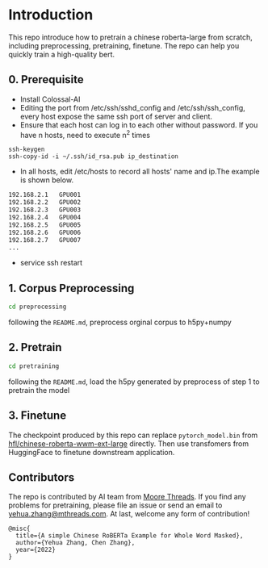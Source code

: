 # Introduction
This repo introduce how to pretrain a chinese roberta-large from scratch, including preprocessing, pretraining, finetune. The repo can help you quickly train a high-quality  bert.

## 0. Prerequisite
- Install Colossal-AI
- Editing the port from /etc/ssh/sshd_config and /etc/ssh/ssh_config, every host expose the same ssh port of server and client. 
- Ensure that each host can log in to each other without password. If you have n hosts, need to execute n<sup>2</sup> times

```
ssh-keygen
ssh-copy-id -i ~/.ssh/id_rsa.pub ip_destination
```

- In all hosts, edit /etc/hosts to record all hosts' name and ip.The example is shown below. 

```bash
192.168.2.1   GPU001
192.168.2.2   GPU002
192.168.2.3   GPU003
192.168.2.4   GPU004
192.168.2.5   GPU005
192.168.2.6   GPU006
192.168.2.7   GPU007
...
```

- service ssh restart

## 1. Corpus Preprocessing 
```bash
cd preprocessing
```
following the `README.md`, preprocess orginal corpus to h5py+numpy

## 2. Pretrain

```bash
cd pretraining
```
following the `README.md`, load the h5py generated by preprocess of step 1 to pretrain the model

## 3. Finetune

The checkpoint produced by this repo can replace `pytorch_model.bin` from  [hfl/chinese-roberta-wwm-ext-large](https://huggingface.co/hfl/chinese-roberta-wwm-ext-large/tree/main) directly. Then use transfomers from HuggingFace to finetune downstream application.

## Contributors
The repo is contributed by AI team from [Moore Threads](https://www.mthreads.com/). If you find any problems for pretraining, please file an issue or send an email to yehua.zhang@mthreads.com. At last, welcome any form of contribution!

```
@misc{
  title={A simple Chinese RoBERTa Example for Whole Word Masked},
  author={Yehua Zhang, Chen Zhang},
  year={2022}
}
```